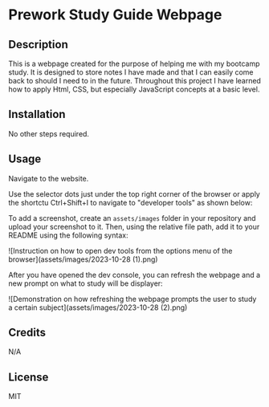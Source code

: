   # Prework Study Guide Webpage

## Description

This is a webpage created for the purpose of helping me with my bootcamp study. It is designed to store notes I have made and that I can easily come back to should I need to in the future.
Throughout this project I have learned how to apply Html, CSS, but especially JavaScript concepts at a basic level.

## Installation

No other steps required.

## Usage

Navigate to the website.

Use the selector dots just under the top right corner of the browser or apply the shortctu Ctrl+Shift+I to navigate to "developer tools" as shown below:


To add a screenshot, create an `assets/images` folder in your repository and upload your screenshot to it. Then, using the relative file path, add it to your README using the following syntax:

![Instruction on how to open dev tools from the options menu of the browser](assets/images/2023-10-28 (1).png)

After you have opened the dev console, you can refresh the webpage and a new prompt on what to study will be displayer:

![Demonstration on how refreshing the webpage prompts the user to study a certain subject](assets/images/2023-10-28 (2).png)

## Credits

N/A

## License

MIT
